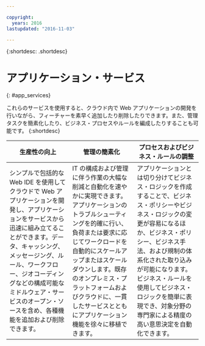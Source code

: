 ```yaml
---

copyright:
  years: 2016
lastupdated: "2016-11-03"

---
```



{:shortdesc: .shortdesc}

# アプリケーション・サービス
{: #app_services}

これらのサービスを使用すると、クラウド内で Web アプリケーションの開発を行いながら、フィーチャーを素早く追加したり削除したりできます。また、管理タスクを簡素化したり、ビジネス・プロセスやルールを編成したりすることも可能です。
{:shortdesc}


生産性の向上 | 管理の簡素化 | プロセスおよびビジネス・ルールの調整
--- | --- | ---
シンプルで包括的な Web IDE を使用してクラウドで Web アプリケーションを開発し、アプリケーションをサービスから迅速に組み立てることができます。データ、キャッシング、メッセージング、ルール、ワークフロー、ジオコーディングなどの構成可能なミドルウェア・サービスのオープン・ソースを含め、各種機能を追加および削除できます。 | IT の構成および管理に伴う作業の大幅な削減と自動化を速やかに実現できます。アプリケーションのトラブルシューティングを的確に行い、負荷または要求に応じてワークロードを自動的にスケールアップまたはスケールダウンします。既存のオンプレミス・プラットフォームおよびクラウドに、一貫したサービスとともにアプリケーション機能を徐々に移植できます。 | アプリケーションとは切り分けてビジネス・ロジックを作成することで、ビジネス・ポリシーやビジネス・ロジックの変更が容易になるほか、ビジネス・ポリシー、ビジネス手法、および規制の体系化された取り込みが可能になります。ビジネス・ルールを使用してビジネス・ロジックを簡単に表現でき、対象分野の専門家による精度の高い意思決定を自動化できます。
